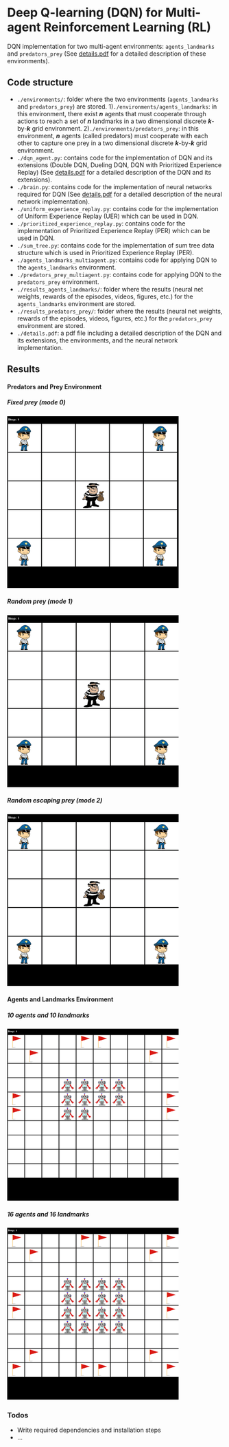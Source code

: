 # Deep Q-learning (DQN) for Multi-agent Reinforcement Learning (RL)

DQN implementation for two multi-agent environments: `agents_landmarks` and `predators_prey` (See [details.pdf](https://github.com/s3yyy3d-m/dqn-multi-agent-rl/blob/master/details.pdf) for a detailed description of these environments).

## Code structure
- `./environments/`: folder where the two environments (`agents_landmarks` and `predators_prey`) are stored. 
1)`./environments/agents_landmarks`: in this environment, there exist ***n*** agents that must cooperate through actions to reach a set of ***n*** landmarks  in a two dimensional discrete ***k***-by-***k*** grid environment. 
2)`./environments/predators_prey`: in this environment, ***n*** agents (called predators) must cooperate with each other to capture one prey in a two dimensional discrete ***k***-by-***k*** grid environment.
- `./dqn_agent.py`: contains code for the implementation of DQN and its extensions (Double DQN, Dueling DQN, DQN with Prioritized Experience Replay) (See [details.pdf](https://github.com/s3yyy3d-m/dqn-multi-agent-rl/blob/master/details.pdf) for a detailed description of the DQN and its extensions).
- `./brain.py`: contains code for the implementation of neural networks required for DQN (See [details.pdf](https://github.com/s3yyy3d-m/dqn-multi-agent-rl/blob/master/details.pdf) for a detailed description of the neural network implementation).
- `./uniform_experience_replay.py`: contains code for the implementation of Uniform Experience Replay (UER) which can be used in DQN.
- `./prioritized_experience_replay.py`: contains code for the implementation of Prioritized Experience Replay (PER) which can be used in DQN.
- `./sum_tree.py`: contains code for the implementation of sum tree data structure which is used in Prioritized Experience Replay (PER).
- `./agents_landmarks_multiagent.py`: contains code for applying DQN to the `agents_landmarks` environment.
- `./predators_prey_multiagent.py`: contains code for applying DQN to the `predators_prey` environment.
- `./results_agents_landmarks/`: folder where the results (neural net weights, rewards of the episodes, videos, figures, etc.) for the `agents_landmarks` environment are stored. 
- `./results_predators_prey/`: folder where the results (neural net weights, rewards of the episodes, videos, figures, etc.) for the `predators_prey` environment are stored. 
- `./details.pdf`: a pdf file including a detailed description of the DQN and its extensions, the environments, and the neural network implementation.

## Results
#### Predators and Prey Environment
##### Fixed prey (mode 0) 
 <img src="/results_predators_prey/videos/prey_mode_0.gif" height="400px" width="400px" >

##### Random prey (mode 1) 
 <img src="/results_predators_prey/videos/prey_mode_1.gif" height="400px" width="400px" >
 
##### Random escaping prey (mode 2) 
  <img src="/results_predators_prey/videos/prey_mode_2.gif" height="400px" width="400px" >

#### Agents and Landmarks Environment

##### 10 agents and 10 landmarks
<img src="/results_agents_landmarks/videos/10_10.gif" height="400px" width="400px" >

##### 16 agents and 16 landmarks
<img src="/results_agents_landmarks/videos/16_16.gif" height="400px" width="400px" >

### Todos

 - Write required dependencies and installation steps
 - ...
